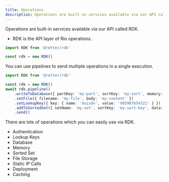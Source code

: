 ```yaml
---
title: Operations
description: Operations are built-in services available via our API called RDK.
---
```


Operations are built-in services available via our API called RDK.

- RDK is the API layer of Rio operations.

```typescript
import RDK from '@retter/rdk'

const rdk = new RDK()
```

You can use pipelines to send multiple operations in a single execution.

```typescript
import RDK from '@retter/rdk'

const rdk = new RDK()
await rdk.pipeline()
    .writeToDatabase({ partKey: 'my-part', sortKey: 'my-sort', memory: true, data: { key: 'value' } })
    .setFile({ filename: 'my-file', body: 'my-content' })
    .setLookupKey({ key: { name: 'msisdn', value: '905987654321' } })
    .addToSortedSet({ setName: 'my-set', sortKey: 'my-sort-key', data: { key: 'value' } })
    .send()
```

There are lots of operations which you can easily use via RDK.

- Authentication
- Lookup Keys
- Database
- Memory
- Sorted Set
- File Storage
- Static IP Calls
- Deployment
- Caching
